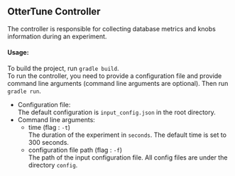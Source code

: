 ## OtterTune Controller
The controller is responsible for collecting database metrics and knobs information during an experiment.</br>
#### Usage:
To build the project, run `gradle build`.</br>
To run the controller, you need to provide a configuration file and provide command line arguments (command line arguments are optional). Then run `gradle run`.
 * Configuration file:</br>
   The default configuration is `input_config.json` in the root directory.
 * Command line arguments:
   * time (flag : `-t`) </br>
     The duration of the experiment in `seconds`. The default time is set to 300 seconds.
   * configuration file path (flag : `-f`) </br>
     The path of the input configuration file. All config files are under the directory `config`.
 